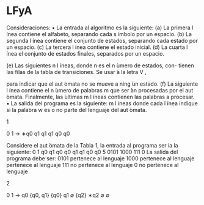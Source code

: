 # LFyA
Consideraciones:
• La entrada al algoritmo es la siguiente:
(a) La primera l ́ınea contiene el alfabeto, separando cada s ́ımbolo
por un espacio.
(b) La segunda l ́ınea contiene el conjunto de estados, separando
cada estado por un espacio.
(c) La tercera l ́ınea contiene el estado inicial.
(d) La cuarta l ́ınea el conjunto de estados finales, separados por
un espacio.

(e) Las siguientes n l ́ıneas, donde n es el n ́umero de estados, con-
tienen las filas de la tabla de transiciones. Se usar ́a la letra V ,

para indicar que el aut ́omata no se mueve a ning ́un estado.
(f) La siguiente l ́ınea contiene el n ́umero de palabras m que ser ́an
procesadas por el aut ́omata. Finalmente, las  ́ultimas m l ́ıneas
contienen las palabras a procesar.
• La salida del programa es la siguiente: m l ́ıneas donde cada l ́ınea
indique si la palabra w es o no parte del lenguaje del aut ́omata.

1

0 1
→ ∗q0 q1 q1
q1 q0 q0

Considere el aut ́omata de la Tabla 1, la entrada al programa ser ́ıa la siguiente:
0 1
q0 q1
q0
q0
q1 q1
q0 q0
5
0101
1000
111
0
La salida del programa debe ser:
0101 pertenece al lenguaje
1000 pertenece al lenguaje
pertenece al lenguaje
111 no pertenece al lenguaje
0 no pertenece al lenguaje

2

0 1
→ q0 {q0, q1} {q0}
q1 ∅ {q2}
∗q2 ∅ ∅
